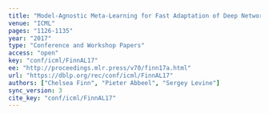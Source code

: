 ```yaml
---
title: "Model-Agnostic Meta-Learning for Fast Adaptation of Deep Networks."
venue: "ICML"
pages: "1126-1135"
year: "2017"
type: "Conference and Workshop Papers"
access: "open"
key: "conf/icml/FinnAL17"
ee: "http://proceedings.mlr.press/v70/finn17a.html"
url: "https://dblp.org/rec/conf/icml/FinnAL17"
authors: ["Chelsea Finn", "Pieter Abbeel", "Sergey Levine"]
sync_version: 3
cite_key: "conf/icml/FinnAL17"
---
```

